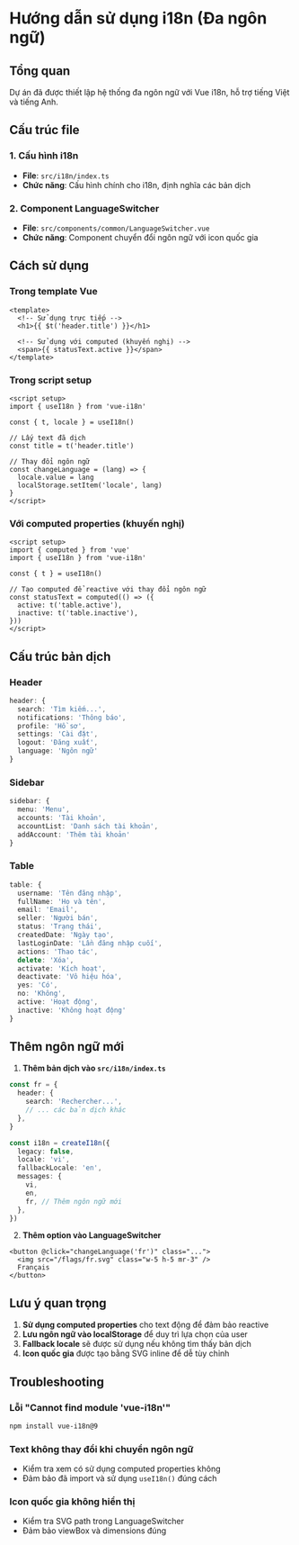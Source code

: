 # Hướng dẫn sử dụng i18n (Đa ngôn ngữ)

## Tổng quan

Dự án đã được thiết lập hệ thống đa ngôn ngữ với Vue i18n, hỗ trợ tiếng Việt và tiếng Anh.

## Cấu trúc file

### 1. Cấu hình i18n

- **File**: `src/i18n/index.ts`
- **Chức năng**: Cấu hình chính cho i18n, định nghĩa các bản dịch

### 2. Component LanguageSwitcher

- **File**: `src/components/common/LanguageSwitcher.vue`
- **Chức năng**: Component chuyển đổi ngôn ngữ với icon quốc gia

## Cách sử dụng

### Trong template Vue

```vue
<template>
  <!-- Sử dụng trực tiếp -->
  <h1>{{ $t('header.title') }}</h1>

  <!-- Sử dụng với computed (khuyến nghị) -->
  <span>{{ statusText.active }}</span>
</template>
```

### Trong script setup

```vue
<script setup>
import { useI18n } from 'vue-i18n'

const { t, locale } = useI18n()

// Lấy text đã dịch
const title = t('header.title')

// Thay đổi ngôn ngữ
const changeLanguage = (lang) => {
  locale.value = lang
  localStorage.setItem('locale', lang)
}
</script>
```

### Với computed properties (khuyến nghị)

```vue
<script setup>
import { computed } from 'vue'
import { useI18n } from 'vue-i18n'

const { t } = useI18n()

// Tạo computed để reactive với thay đổi ngôn ngữ
const statusText = computed(() => ({
  active: t('table.active'),
  inactive: t('table.inactive'),
}))
</script>
```

## Cấu trúc bản dịch

### Header

```typescript
header: {
  search: 'Tìm kiếm...',
  notifications: 'Thông báo',
  profile: 'Hồ sơ',
  settings: 'Cài đặt',
  logout: 'Đăng xuất',
  language: 'Ngôn ngữ'
}
```

### Sidebar

```typescript
sidebar: {
  menu: 'Menu',
  accounts: 'Tài khoản',
  accountList: 'Danh sách tài khoản',
  addAccount: 'Thêm tài khoản'
}
```

### Table

```typescript
table: {
  username: 'Tên đăng nhập',
  fullName: 'Họ và tên',
  email: 'Email',
  seller: 'Người bán',
  status: 'Trạng thái',
  createdDate: 'Ngày tạo',
  lastLoginDate: 'Lần đăng nhập cuối',
  actions: 'Thao tác',
  delete: 'Xóa',
  activate: 'Kích hoạt',
  deactivate: 'Vô hiệu hóa',
  yes: 'Có',
  no: 'Không',
  active: 'Hoạt động',
  inactive: 'Không hoạt động'
}
```

## Thêm ngôn ngữ mới

1. **Thêm bản dịch vào `src/i18n/index.ts`**

```typescript
const fr = {
  header: {
    search: 'Rechercher...',
    // ... các bản dịch khác
  },
}

const i18n = createI18n({
  legacy: false,
  locale: 'vi',
  fallbackLocale: 'en',
  messages: {
    vi,
    en,
    fr, // Thêm ngôn ngữ mới
  },
})
```

2. **Thêm option vào LanguageSwitcher**

```vue
<button @click="changeLanguage('fr')" class="...">
  <img src="/flags/fr.svg" class="w-5 h-5 mr-3" />
  Français
</button>
```

## Lưu ý quan trọng

1. **Sử dụng computed properties** cho text động để đảm bảo reactive
2. **Lưu ngôn ngữ vào localStorage** để duy trì lựa chọn của user
3. **Fallback locale** sẽ được sử dụng nếu không tìm thấy bản dịch
4. **Icon quốc gia** được tạo bằng SVG inline để dễ tùy chỉnh

## Troubleshooting

### Lỗi "Cannot find module 'vue-i18n'"

```bash
npm install vue-i18n@9
```

### Text không thay đổi khi chuyển ngôn ngữ

- Kiểm tra xem có sử dụng computed properties không
- Đảm bảo đã import và sử dụng `useI18n()` đúng cách

### Icon quốc gia không hiển thị

- Kiểm tra SVG path trong LanguageSwitcher
- Đảm bảo viewBox và dimensions đúng
